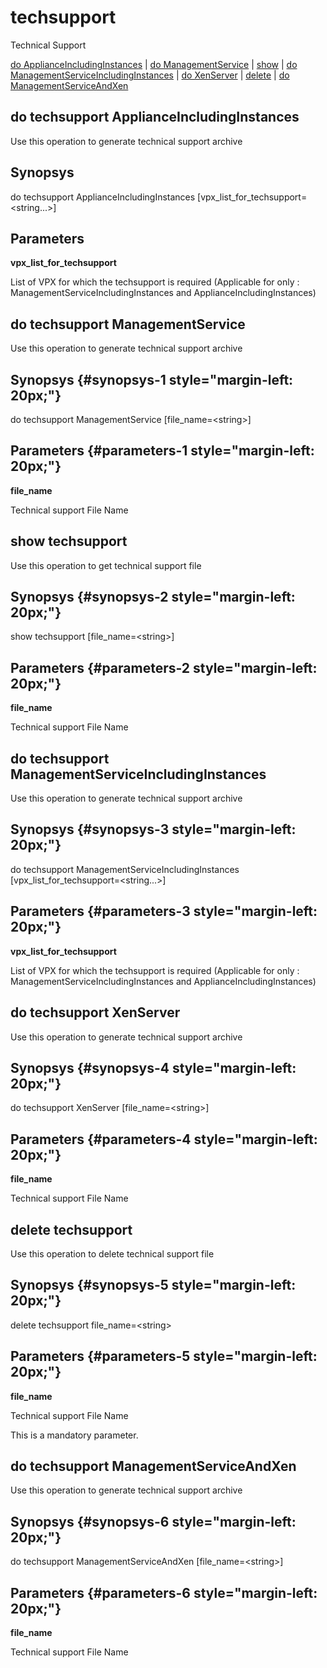 # techsupport

Technical Support

[do ApplianceIncludingInstances](#do%20techsupport%20ApplianceIncludingInstances) | [do ManagementService](#do%20techsupport%20ManagementService) | [show](#show%20techsupport) | [do ManagementServiceIncludingInstances](#do%20techsupport%20ManagementServiceIncludingInstances) | [do XenServer](#do%20techsupport%20XenServer) | [delete](#delete%20techsupport) | [do ManagementServiceAndXen](#do%20techsupport%20ManagementServiceAndXen)

## do techsupport ApplianceIncludingInstances

Use this operation to generate technical support archive

## Synopsys 

do techsupport ApplianceIncludingInstances \[vpx\_list\_for\_techsupport=&lt;string...&gt;\]

## Parameters 

**vpx\_list\_for\_techsupport**

List of VPX for which the techsupport is required (Applicable for only : ManagementServiceIncludingInstances and ApplianceIncludingInstances)

## do techsupport ManagementService

Use this operation to generate technical support archive

## Synopsys {#synopsys-1 style="margin-left: 20px;"}

do techsupport ManagementService \[file\_name=&lt;string&gt;\]

## Parameters {#parameters-1 style="margin-left: 20px;"}

**file\_name**

Technical support File Name

## show techsupport

Use this operation to get technical support file

## Synopsys {#synopsys-2 style="margin-left: 20px;"}

show techsupport \[file\_name=&lt;string&gt;\]

## Parameters {#parameters-2 style="margin-left: 20px;"}

**file\_name**

Technical support File Name

## do techsupport ManagementServiceIncludingInstances

Use this operation to generate technical support archive

## Synopsys {#synopsys-3 style="margin-left: 20px;"}

do techsupport ManagementServiceIncludingInstances \[vpx\_list\_for\_techsupport=&lt;string...&gt;\]

## Parameters {#parameters-3 style="margin-left: 20px;"}

**vpx\_list\_for\_techsupport**

List of VPX for which the techsupport is required (Applicable for only : ManagementServiceIncludingInstances and ApplianceIncludingInstances)

## do techsupport XenServer

Use this operation to generate technical support archive

## Synopsys {#synopsys-4 style="margin-left: 20px;"}

do techsupport XenServer \[file\_name=&lt;string&gt;\]

## Parameters {#parameters-4 style="margin-left: 20px;"}

**file\_name**

Technical support File Name

## delete techsupport

Use this operation to delete technical support file

## Synopsys {#synopsys-5 style="margin-left: 20px;"}

delete techsupport file\_name=&lt;string&gt;

## Parameters {#parameters-5 style="margin-left: 20px;"}

**file\_name**

Technical support File Name

This is a mandatory parameter.

## do techsupport ManagementServiceAndXen

Use this operation to generate technical support archive

## Synopsys {#synopsys-6 style="margin-left: 20px;"}

do techsupport ManagementServiceAndXen \[file\_name=&lt;string&gt;\]

## Parameters {#parameters-6 style="margin-left: 20px;"}

**file\_name**

Technical support File Name
